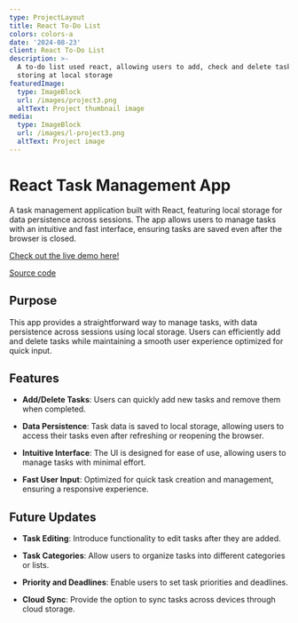 ```yaml
---
type: ProjectLayout
title: React To-Do List
colors: colors-a
date: '2024-08-23'
client: React To-Do List
description: >-
  A to-do list used react, allowing users to add, check and delete tasks,
  storing at local storage
featuredImage:
  type: ImageBlock
  url: /images/project3.png
  altText: Project thumbnail image
media:
  type: ImageBlock
  url: /images/l-project3.png
  altText: Project image
---
```

# React Task Management App



A task management application built with React, featuring local storage for data persistence across sessions. The app allows users to manage tasks with an intuitive and fast interface, ensuring tasks are saved even after the browser is closed.

[Check out the live demo here!](https://anca-wang.github.io/react-todoList/)

[Source code](https://github.com/Anca-Wang/react-todoList/blob/main/README.md)

## Purpose

This app provides a straightforward way to manage tasks, with data persistence across sessions using local storage. Users can efficiently add and delete tasks while maintaining a smooth user experience optimized for quick input.

## Features

*   **Add/Delete Tasks**: Users can quickly add new tasks and remove them when completed.

*   **Data Persistence**: Task data is saved to local storage, allowing users to access their tasks even after refreshing or reopening the browser.

*   **Intuitive Interface**: The UI is designed for ease of use, allowing users to manage tasks with minimal effort.

*   **Fast User Input**: Optimized for quick task creation and management, ensuring a responsive experience.

## Future Updates

*   **Task Editing**: Introduce functionality to edit tasks after they are added.

*   **Task Categories**: Allow users to organize tasks into different categories or lists.

*   **Priority and Deadlines**: Enable users to set task priorities and deadlines.

*   **Cloud Sync**: Provide the option to sync tasks across devices through cloud storage.

